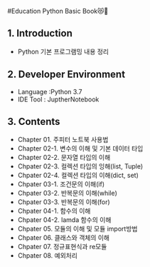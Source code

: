 #Education Python Basic Book:heart_eyes_cat:🧙

## 1. Introduction
  - Python 기본 프로그램밍 내용 정리

## 2. Developer Environment
  - Language :Python 3.7
  - IDE Tool : JuptherNotebook



## 3. Contents
  - Chapter 01. 주피터 노트북 사용법
  - Chapter 02-1. 변수의 이해 및 기본 데이터 타입
  - Chapter 02-2. 문자열 타입의 이해
  - Chpater 02-3. 컬렉션 타입의 잉해(list, Tuple)
  - Chpater 02-4. 컬렉션 타입의 이해(dict, set)
  - Chpater 03-1. 조건문의 이해(if)
  - Chpater 03-2. 반복문의 이해(while)
  - Chpater 03-3. 반복문의 이해(for)
  - Chpater 04-1. 함수의 이해
  - Chpater 04-2. lamda 함수의 이해
  - Chpater 05. 모듈의 이해 및 모듈 import방법
  - Chpater 06. 클래스와 객체의 이해
  - Chpater 07. 정규표현식과 re모듈
  - Chpater 08. 예외처리
  
  

